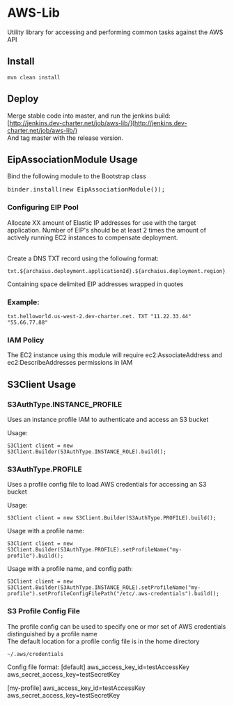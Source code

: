 # AWS-Lib

Utility library for accessing and performing common tasks against the AWS API


## Install

```
mvn clean install
```

## Deploy


Merge stable code into master, and run the jenkins build:
[http://jenkins.dev-charter.net/job/aws-lib/](http://jenkins.dev-charter.net/job/aws-lib/)
<br />
And tag master with the release version.

## EipAssociationModule Usage

Bind the following module to the Bootstrap class
<pre>
binder.install(new EipAssociationModule());
</pre>

### Configuring EIP Pool

Allocate XX amount of Elastic IP addresses for use with the target application. 
Number of EIP's should be at least 2 times the amount of actively running EC2 instances to compensate deployment.
<br /><br />

Create a DNS TXT record using the following format:
<br />

```
txt.${archaius.deployment.applicationId}.${archaius.deployment.region}.${aesd.archaius.deployment.domain}
```

Containing space delimited EIP addresses wrapped in quotes
<br />

### Example:

```
txt.helloworld.us-west-2.dev-charter.net. TXT "11.22.33.44" "55.66.77.88"
```

### IAM Policy
The EC2 instance using this module will require ec2:AssociateAddress and ec2:DescribeAddresses permissions in IAM

## S3Client Usage

### S3AuthType.INSTANCE_PROFILE
Uses an instance profile IAM to authenticate and access an S3 bucket
<br />

Usage:
```
S3Client client = new S3Client.Builder(S3AuthType.INSTANCE_ROLE).build();
```

### S3AuthType.PROFILE
Uses a profile config file to load AWS credentials for accessing an S3 bucket
<br />

Usage:
```
S3Client client = new S3Client.Builder(S3AuthType.PROFILE).build();
```

Usage with a profile name:
```
S3Client client = new S3Client.Builder(S3AuthType.PROFILE).setProfileName("my-profile").build();
```

Usage with a profile name, and config path:
```
S3Client client = new S3Client.Builder(S3AuthType.INSTANCE_ROLE).setProfileName("my-profile").setProfileConfigFilePath("/etc/.aws-credentials").build();
```

### S3 Profile Config File
The profile config can be used to specify one or mor set of AWS credentials distinguished by a profile name
<br />
The default location for a profile config file is in the home directory
```
~/.aws/credentials
```

Config file format:
[default]
aws_access_key_id=testAccessKey
aws_secret_access_key=testSecretKey

[my-profile]
aws_access_key_id=testAccessKey
aws_secret_access_key=testSecretKey